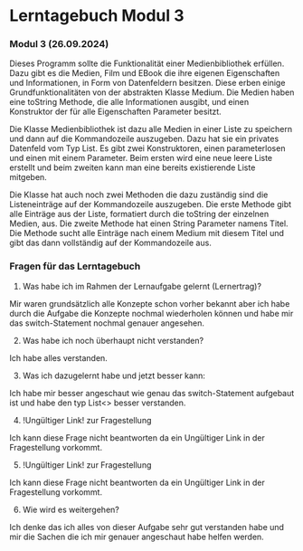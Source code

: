 # Lerntagebuch Modul 3

### Modul 3 (26.09.2024)

Dieses Programm sollte die Funktionalität einer Medienbibliothek erfüllen.
Dazu gibt es die Medien, Film und EBook die ihre eigenen Eigenschaften und Informationen, in Form
von Datenfeldern besitzen. Diese erben einige Grundfunktionalitäten von der abstrakten Klasse
Medium. Die Medien haben eine toString Methode, die alle Informationen ausgibt, und einen
Konstruktor der für alle Eigenschaften Parameter besitzt.

Die Klasse Medienbibliothek ist dazu alle Medien in einer Liste zu speichern und
dann auf die Kommandozeile auszugeben. Dazu hat sie ein privates Datenfeld vom
Typ List<Medium>. Es gibt zwei Konstruktoren, einen parameterlosen und einen mit einem Parameter.
Beim ersten wird eine neue leere Liste erstellt und beim zweiten kann man eine bereits existierende
Liste mitgeben.

Die Klasse hat auch noch zwei Methoden die dazu zuständig sind die Listeneinträge auf der Kommandozeile
auszugeben. Die erste Methode gibt alle Einträge aus der Liste, formatiert
durch die toString der einzelnen Medien, aus. Die zweite Methode hat einen String Parameter namens
Titel. Die Methode sucht alle Einträge nach einem Medium mit diesem Titel und gibt das dann vollständig
auf der Kommandozeile aus.

### Fragen für das Lerntagebuch

1. Was habe ich im Rahmen der Lernaufgabe gelernt (Lernertrag)?

Mir waren grundsätzlich alle Konzepte schon vorher bekannt aber ich habe durch
die Aufgabe die Konzepte nochmal wiederholen können und habe mir das switch-Statement 
nochmal genauer angesehen.

2. Was habe ich noch überhaupt nicht verstanden?

Ich habe alles verstanden.

3. Was ich dazugelernt habe und jetzt besser kann:

Ich habe mir besser angeschaut wie genau das switch-Statement aufgebaut
ist und habe den typ List<> besser verstanden.

4. !Ungültiger Link! zur Fragestellung

Ich kann diese Frage nicht beantworten da ein Ungültiger Link in der Fragestellung vorkommt.

5. !Ungültiger Link! zur Fragestellung

Ich kann diese Frage nicht beantworten da ein Ungültiger Link in der Fragestellung vorkommt.

6. Wie wird es weitergehen?

Ich denke das ich alles von dieser Aufgabe sehr gut
verstanden habe und mir die Sachen die ich mir genauer angeschaut
habe helfen werden.